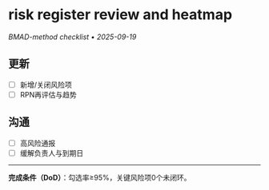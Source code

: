 # risk register review and heatmap

_BMAD-method checklist • 2025-09-19_

## 更新

- [ ] 新增/关闭风险项
- [ ] RPN再评估与趋势

## 沟通

- [ ] 高风险通报
- [ ] 缓解负责人与到期日

---

**完成条件（DoD）**：勾选率≥95%，关键风险项0个未闭环。
